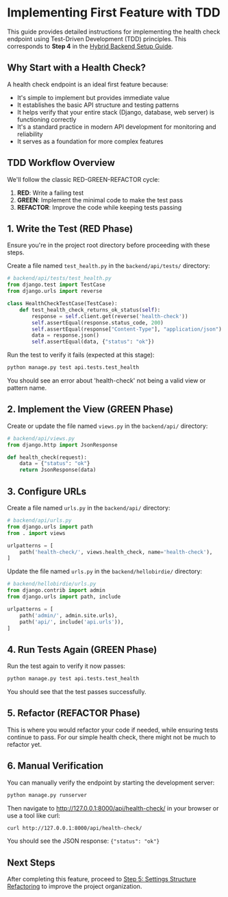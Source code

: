 # Implementing First Feature with TDD

This guide provides detailed instructions for implementing the health check endpoint using Test-Driven Development (TDD) principles. This corresponds to **Step 4** in the [Hybrid Backend Setup Guide](../hybrid-backend-setup-guide.md).

## Why Start with a Health Check?

A health check endpoint is an ideal first feature because:
- It's simple to implement but provides immediate value
- It establishes the basic API structure and testing patterns
- It helps verify that your entire stack (Django, database, web server) is functioning correctly
- It's a standard practice in modern API development for monitoring and reliability
- It serves as a foundation for more complex features

## TDD Workflow Overview

We'll follow the classic RED-GREEN-REFACTOR cycle:

1. **RED**: Write a failing test
2. **GREEN**: Implement the minimal code to make the test pass
3. **REFACTOR**: Improve the code while keeping tests passing

## 1. Write the Test (RED Phase)

Ensure you're in the project root directory before proceeding with these steps.

Create a file named `test_health.py` in the `backend/api/tests/` directory:

```python
# backend/api/tests/test_health.py
from django.test import TestCase
from django.urls import reverse

class HealthCheckTestCase(TestCase):
    def test_health_check_returns_ok_status(self):
        response = self.client.get(reverse('health-check'))
        self.assertEqual(response.status_code, 200)
        self.assertEqual(response["Content-Type"], "application/json")
        data = response.json()
        self.assertEqual(data, {"status": "ok"})
```

Run the test to verify it fails (expected at this stage):

```bash
python manage.py test api.tests.test_health
```

You should see an error about 'health-check' not being a valid view or pattern name.

## 2. Implement the View (GREEN Phase)

Create or update the file named `views.py` in the `backend/api/` directory:

```python
# backend/api/views.py
from django.http import JsonResponse

def health_check(request):
    data = {"status": "ok"}
    return JsonResponse(data)
```

## 3. Configure URLs

Create a file named `urls.py` in the `backend/api/` directory:

```python
# backend/api/urls.py
from django.urls import path
from . import views

urlpatterns = [
    path('health-check/', views.health_check, name='health-check'),
]
```

Update the file named `urls.py` in the `backend/hellobirdie/` directory:

```python
# backend/hellobirdie/urls.py
from django.contrib import admin
from django.urls import path, include

urlpatterns = [
    path('admin/', admin.site.urls),
    path('api/', include('api.urls')),
]
```

## 4. Run Tests Again (GREEN Phase)

Run the test again to verify it now passes:

```bash
python manage.py test api.tests.test_health
```

You should see that the test passes successfully.

## 5. Refactor (REFACTOR Phase)

This is where you would refactor your code if needed, while ensuring tests continue to pass. For our simple health check, there might not be much to refactor yet.

## 6. Manual Verification

You can manually verify the endpoint by starting the development server:

```bash
python manage.py runserver
```

Then navigate to http://127.0.0.1:8000/api/health-check/ in your browser or use a tool like curl:

```bash
curl http://127.0.0.1:8000/api/health-check/
```

You should see the JSON response: `{"status": "ok"}`

## Next Steps

After completing this feature, proceed to [Step 5: Settings Structure Refactoring](./step5-settings-structure-refactoring.md) to improve the project organization.
